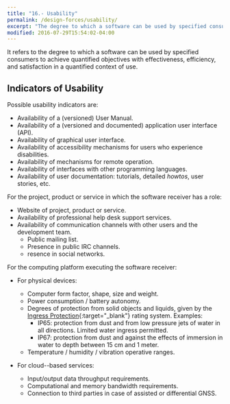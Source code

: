 ```yaml
---
title: "16.- Usability"
permalink: /design-forces/usability/
excerpt: "The degree to which a software can be used by specified consumers to achieve quantified objectives with efficiency and satisfaction in a given context of use."
modified: 2016-07-29T15:54:02-04:00
---
```


It refers to the degree to which a software can be used by specified consumers to achieve quantified objectives with effectiveness, efficiency, and satisfaction in a quantified context of use.

## Indicators of Usability

Possible usability indicators are:

* Availability of a (versioned) User Manual.
* Availability of a (versioned and documented) application user interface (API).
* Availability of graphical user interface.
* Availability of accessibility mechanisms for users who experience disabilities.
* Availability of mechanisms for remote operation.
* Availability of interfaces with other programming languages.
* Availability of user documentation: tutorials, detailed _howtos_, user stories, etc.


For the project, product or service in which the software receiver has a role:

* Website of project, product or service.
* Availability of professional help desk support services.
* Availability of communication channels with other users and the development team.
  - Public mailing list.
  - Presence in public IRC channels.
  - resence in social networks.


For the computing platform executing the software receiver:

* For physical devices:
  - Computer form factor, shape, size and weight.
  - Power consumption / battery autonomy.
  - Degrees of protection from solid objects and liquids, given by the [Ingress Protection](https://en.wikipedia.org/wiki/IP_Code){:target="_blank"} rating system. Examples:
      * IP65: protection from dust and from low pressure jets of water in all directions. Limited water ingress permitted.
      * IP67: protection from dust and against the effects of immersion in water to depth between 15 cm and 1 meter.
  - Temperature / humidity / vibration operative ranges.


* For cloud--based services:
  - Input/output data throughput requirements.
  - Computational and memory bandwidth requirements.
  - Connection to third parties in case of assisted or differential GNSS.
